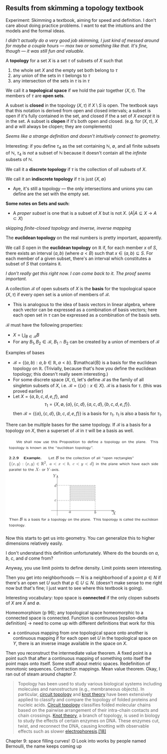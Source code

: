 ## Results from skimming a topology textbook

Experiment: Skimming a textbook, aiming for speed and definition. I don't care about doing practice problems. I want to eat the intuitions and the models and the formal ideas.

*I didn't actually do a very good job skimming, I just kind of messed around for maybe a couple hours — max two or something like that. It's fine, though — it was still fun and valuable.*

A **topology** for a set $X$ is a set $\tau$ of subsets of $X$ such that 
1. the whole set $X$ and the empty set both belong to $\tau$
2. any union of the sets in $\tau$ belongs to $\tau$
3. any intersection of the sets in $\tau$ is in $\tau$

We call it a **topological space** if we hold the pair together $(X, \tau)$. The members of $\tau$ are **open sets**.

A subset is **closed** in the topology $(X, \tau)$ if $X \setminus S$ is open. The textbook says that this notation is derived from open and closed intervals; a subset is open if it's fully contained in the set, and closed if the a set of $X$ *except* it is in the set. A subset is **clopen** if it's both open and closed. (e.g. for $(X, \tau)$, $X$ and $\emptyset$ will always be clopen; they are complements)

*Seems like a strange definition and doesn't intuitively connect to geometry.*

Interesting: if you define $\tau_4$ as the set containing $\mathbb{N}$, $\emptyset$, and all finite subsets of $\mathbb{N}$, $\tau_4$ is *not* a subset of $\mathbb{N}$ because it doesn't contain all the *infinite* subsets of $\mathbb{N}$.

We call it a **discrete topology** if $\tau$ is the collection of *all subsets* of $X$.

We call it an **indiscrete topology** if $\tau$ is just $\{X, \emptyset\}$
- Aye, it's still a topology — the only intersections and unions you can define are the set with the empty set.

**Some notes on Sets and such:**

- A *proper subset* is one that is a subset of $X$ but is not $X$. ($A | A \subseteq X$ → $A \subset X$)

skipping *finite-closed topology* and *inverse, inverse mapping*

The **euclidean topology** on the real numbers is pretty important, apparently. 

We call $S$ open in the **euclidean topology** on $\mathbb{R}$ if, for each member $x$ of $S$, there exists an interval $(a,b)$ (where $a<B$) such that $x \in (a,b) \subseteq S$. For each member of a given subset, there's an interval which constitutes a subset of $S$ that contains it.

*I don't really get this right now. I can come back to it. The proof seems important.*

A collection $\mathcal{B}$ of open subsets of $X$ is the **basis** for the topological space $(X, \tau)$ if every open set is a union of members of $\mathcal{B}$.

- This is analogous to the idea of basis vectors in linear algebra, where each vector can be expressed as a combination of basis vectors; here each open set in $\tau$ can be expressed as a combination of the basis sets.

$\mathcal{B}$ must have the following properties: 

- $X = \bigcup_{B \in \mathcal{B}} B$ 
- For any $B_1, B_2 \in \mathcal{B}$, $B_1 \cap B_2$ can be created by a union of members of $\mathcal{B}$

Examples of bases

- $\mathcal{B} = \{(a,b): a,b \in \mathbb{R}, a < b\}$. $\mathcal{B} is a basis for the euclidean topology on $\mathbb{R}$. (Trivially, because that's how you define the euclidean topology; this doesn't really seem interesting.)
- For some discrete space $(X, \tau)$, let's define $\mathcal{B}$ as the family of all singleton subsets of $X$, i.e. $\mathcal{B} = \{\{x\}: x \in X\}$. $\mathcal{B}$ is a basis for $\tau$. (this was proved earlier)
- Let $X = \{a,b,c,d,e,f\}$, and $$\tau_1 = \{X, \emptyset, \{a\}, \{c,d\}, \{a,c,d\}, \{b,c,d,e,f\}\}.$$ then $\mathcal{B} = \{\{a\}, \{c,d\}, \{b,c,d,e,f\}\}$ is a basis for $\tau_1$. $\tau_1$ is also a basis for $\tau_1$. 

There can be multiple bases for the same topology. If $\mathcal{B}$ is a basis for a topology on $X$, then a superset of $\mathcal{B}$ in $\tau$ will be a basis as well.

![planeeuclidean.png](planeeuclidean.png)

Now this starts to get us into geometry. You can generalize this to higher dimensions relatively easily. 

I don't understand this definition unfortunately. Where do the bounds on $a$, $b$, $c$, and $d$ come from?

Anyway, you use limit points to define density. Limit points seem interesting.

Then you get into neighborhoods — $N$ is a neighborhood of a point $p \in N$ if there's an open set $U$ such that $p \in U \subseteq N$. (doesn't make sense to me right now but that's fine; I just want to see where this textbook is going).

Interesting vocabulary: topo space is **connected** if the only clopen subsets of $X$ are $X$ and $\emptyset$.

Homeomorphism (p 96); any topological space homeomorphic to a connected space is connected. Function is continuous [epsilon-delta definition] → need to come up with different definitions that work for this

- a continuous mapping from one topological space onto another is continuous mapping if for each open set $U$ in the topological space on $Y$, there is an inverse image available in the space on $X$. 

Then you reconstruct the intermediate value theorem. A fixed point is a point such that after a continuous mapping of something onto itself the point maps onto itself. Some stuff about metric spaces. Redefinition of monotonic sequences. Contraction mappings. Mean value theorem. Okay, I ran out of steam around chapter 7.

> Topology has been used to study various biological systems including molecules and nanostructure (e.g., membraneous objects). In particular, [circuit topology](https://en.wikipedia.org/wiki/Circuit_topology "Circuit topology") and [knot theory](https://en.wikipedia.org/wiki/Knot_theory "Knot theory") have been extensively applied to classify and compare the topology of folded proteins and nucleic acids. [Circuit topology](https://en.wikipedia.org/wiki/Circuit_topology "Circuit topology") classifies folded molecular chains based on the pairwise arrangement of their intra-chain contacts and chain crossings. [Knot theory](https://en.wikipedia.org/wiki/Knot_theory "Knot theory"), a branch of topology, is used in biology to study the effects of certain enzymes on DNA. These enzymes cut, twist, and reconnect the DNA, causing knotting with observable effects such as slower [electrophoresis](https://en.wikipedia.org/wiki/Electrophoresis "Electrophoresis").[[18]](https://en.wikipedia.org/wiki/Topology#cite_note-18)

Chapter 9: space filling curves! :D Look into works by people named Bernoulli, the name keeps coming up